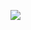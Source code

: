 ![](https://media4.giphy.com/media/bGgsc5mWoryfgKBx1u/giphy.gif?cid=ecf05e47xhxq6puy1qcfv0nwa8iuk358b32nys8vk43q15sd&rid=giphy.gif&ct=g)
